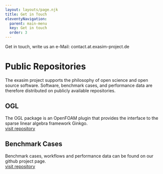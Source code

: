 ```yaml
---
layout: layouts/page.njk
title: Get in Touch
eleventyNavigation:
  parent: main-menu
  key: Get in touch
  order: 3
---
```


Get in touch, write us an e-Mail: contact.at.exasim-project.de

# Public Repositories

The exasim project supports the philosophy of open science and open source software. Software, benchmark cases, and performance data are therefore distributed on publicly available repositories.

## OGL
The OGL package is an OpenFOAM plugin that provides the interface to the sparse linear algebra framework Ginkgo.</br>
<a href="https://github.com/hpsim/OGL" class="arrow-link">visit repository</a>

## Benchmark Cases
Benchmark cases, workflows and performance data can be found on our github project page. </br>
<a href="https://github.com/exasim-project/" class="arrow-link">visit repository</a>
